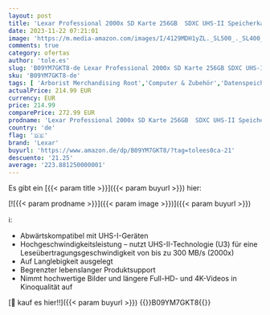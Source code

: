 ```yaml
---
layout: post
title: 'Lexar Professional 2000x SD Karte 256GB  SDXC UHS-II Speicherkarte ohne Lesegerät  Bis Zu 300MB/s Lesen  für DSLR  Videokameras in Kinoqualität  LSD2000256G-BNNNG '
date: 2023-11-22 07:21:01
image: 'https://m.media-amazon.com/images/I/4129MDH1yZL._SL500_._SL400_.jpg'
comments: true
category: ofertas
author: 'tole.es'
slug: 'B09YM7GKT8-de Lexar Professional 2000x SD Karte 256GB SDXC UHS-II...'
sku: 'B09YM7GKT8-de'
tags: [ 'Arborist Merchandising Root','Computer & Zubehör','Datenspeicher','Externe Datenspeicher','IT-Zubehör','Mengenrabatte auf ausgewählte Produkte','SecureDigital-Cards','Self Service','Special Features Stores','Speicherkarten','Speicherkarten & USB-Sticks','Stores','a4cbee59-f823-40fe-831a-7de64f655f6f_0','a4cbee59-f823-40fe-831a-7de64f655f6f_9901','e26659c6-d1cd-45cb-800b-2f9b432b8572_0','e26659c6-d1cd-45cb-800b-2f9b432b8572_8801','lexar','🇩🇪', ]
actualPrice: 214.99 EUR
currency: EUR
price: 214.99
comparePrice: 272.99 EUR
prodname: 'Lexar Professional 2000x SD Karte 256GB  SDXC UHS-II Speicherkarte ohne Lesegerät  Bis Zu 300MB/s Lesen  für DSLR  Videokameras in Kinoqualität  LSD2000256G-BNNNG '
country: 'de'
flag: '🇩🇪'
brand: 'Lexar'
buyurl: 'https://www.amazon.de/dp/B09YM7GKT8/?tag=tolees0ca-21'
descuento: '21.25'
average: '223.881250000001'
---
```


Es gibt ein [{{< param title >}}]({{< param buyurl >}}) hier:

[![{{< param prodname >}}]({{< param image >}})]({{< param buyurl >}})

ℹ️:

- Abwärtskompatibel mit UHS-I-Geräten
- Hochgeschwindigkeitsleistung – nutzt UHS-II-Technologie (U3) für eine Leseübertragungsgeschwindigkeit von bis zu 300 MB/s (2000x)
- Auf Langlebigkeit ausgelegt
- Begrenzter lebenslanger Produktsupport
- Nimmt hochwertige Bilder und längere Full-HD- und 4K-Videos in Kinoqualität auf

[🛒 kauf es hier!!]({{< param buyurl >}})
{{<world>}}B09YM7GKT8{{</world>}}
